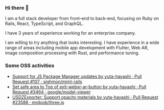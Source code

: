 ### Hi there 👋

I am a full stack developer from front-end to back-end, focusing on Ruby on Rails, React, TypeScript, and GraphQL.

I have 3 years of experience working for an enterprise company.

I am willing to try anything that looks interesting.
I have experience in a wide range of areas including mobile app development with Flutter, Web AR, image composition processing with Rust, and performance tuning.

### Some OSS activities

- [Support for JS Package Manager updates by yuta-hayashi · Pull Request #107 · sighmon/mjml-rails](https://github.com/sighmon/mjml-rails/pull/107)
- [Set safe area to Top of exit-webxr-ar-button by yuta-hayashi · Pull Request #3464 · google/model-viewer](https://github.com/google/model-viewer/pull/3464)
- [USDZExporter: Support opacity materials by yuta-hayashi · Pull Request #23588 · mrdoob/three.js](https://github.com/mrdoob/three.js/pull/23588)
